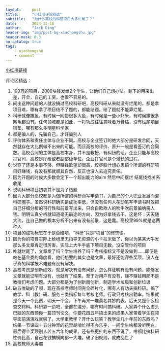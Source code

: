 ```yaml
---
layout:     post
title:      "小红书评论精选"
subtitle:   "为什么高校的科研项目大多烂尾了？"
date:       2024-12-18
author:     "Jack Ding"
header-img: "img/post-bg-xiaohongshu.jpg"
header-mask: 0.3
no-catalog: true
tags:
    - xiaohongshu
    - comment
---
```


[小红书链接](https://www.xiaohongshu.com/discovery/item/675bfdcc000000000600e8d2?source=webshare&xhsshare=pc_web&xsec_token=AB8CcJZZ6x2WPI7y6N-45ILVHZqfzhPi8SBHrSjd6AjGY=&xsec_source=pc_share)

评论区精选：

1. 100万的项目，2000块钱发给2个学生，让他们自己想办法。剩下的用来出差，开会，自己的工资，也很不容易的。
2. 问出这种问题的人就没搞过高校科研吧，高校科研从来就没有烂尾的，都是拿项目难，哪有拿了项目结不了题的，都能结题。结了题就不能算烂尾。
3. 科研就像撒鱼，有时候一网捞很多大鱼，有时候是一些小虾米，有时候撒很多网毛都没有。任何领域都是如此，一将功成往往意味着万骨枯，没有烂尾项目铺垫，哪有那么多明星科学家
4. 都是骗人的，先骗自己，才好骗别人
5. 评价体系和责任主体与企业不同。高校与企业签订的绝大部分是研发合同，天然就存在大比例做不出来的可能。而且高校的评价、晋升一般是看签订的合同数。高校合同的主体是高校本身，并不是教授，有纠纷的话，企业只能与高校打官司，高校是厅级或者副部级单位，企业打官司是个漫长的过程。
6. 说穿了还是本事不够，但赚钱欲望却很高，绞尽脑汁想心思搞个所谓的科研项目好赚钱，有没有那就顺其自然，反正也没人去追究责任。
7. 因为开题的时候大多数会定下一个超出能力的aim 然后中间摆烂 结尾找找关系收尾
8. 说明科研项目初衷并不是为了结题
9. 因为大部分高校都是为做所谓的科研而写申请书，为自己的个人职业发展而混科研圈子。虽然说科研确实是成功率低，但没有任何人在动笔写申请书时敢把自己仔细分析的可行性和前景写出来，只会自欺欺人的吹牛吹前景骗纳税人钱。明明认真分析就知道毫无前途的方向，因为好拿钱去干，这是坏；天天随大流，连自己做的根本分析不出来有没有前景，这是蠢。高校里99%就是这两种人
10. 项目的成功标志在于是否结项，“科研”只是“项目”的修饰语。
11. 因为你的项目实际上给组里无指导无资源的小卡拉米做了，你以为某某大牛发那么多文章肯定很厉害。实际上大牛手底下项目无数，没空管你的项目
12. 咋就烂尾了，文章发了吗？学生培养了吗？考核指标又不是没做到……即便是站在基金委的角度看，他们想要的其实也是文章，最好还能评些奖项，没人在乎真的科学技术难题有没有解决。
13. 高校考虑是创新绩效，就是解决有没有问题，怎么样证明有没有问题，能够发文章就能证明有没有，也就有了结果，至于对用户有没有，赚不赚钱用那不是教授们考虑问题。大部分都是为了创新而创新，制造学术垃圾和创新垃圾
14. 破五唯破的了呗，现在高校老师时间完全碎片化，哪有人有功夫搞科研。搞了教学、科（教）研、服务三类指标每年考核老师。行政只考核出勤率。结果就是今天一个比赛，明天一个会，下午再来一堆莫名其妙的表，后天又是什么检查交材料。科研靠一边吧，全都在混分，哪有时间搞科研。人家弄个什么虚头巴脑的东西顶你一篇顶刊论文，你要花四五年搞出来的成果人家带着学生在领导面前演演戏就够了。大学重教学？开什么玩笑？教学生几十年前的东西吗？结果一节课四十五分钟弄的花里胡哨忙得不亦乐乎，一问学生啥都没听明白，最后得个奖顶别人苦五六年的成果。还有些更扯的东西不说了，啥都比搞科研性价比高，自己花钱搞横向都一大堆。破了旧规则，就成乱世了
15. 高校教师大毒瘤

